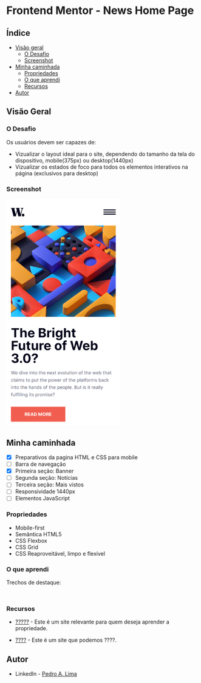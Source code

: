 # Frontend Mentor - News Home Page

## Índice

- [Visão geral](#visao-geral)
  - [O Desafio](#o-desafio)
  - [Screenshot](#screenshot)
- [Minha caminhada](#minha-caminhada)
  - [Propriedades](#propriedades)
  - [O que aprendi](#o-que-aprendi)
  - [Recursos](#recursos)
- [Autor](#autor)

## Visão Geral

### O Desafio

Os usuários devem ser capazes de:

- Vizualizar o layout ideal para o site, dependendo do tamanho da tela do dispositivo, mobile(375px) ou desktop(1440px)
- Vizualizar os estados de foco para todos os elementos interativos na página (exclusivos para desktop)

### Screenshot

<html>
    <img src="./img/screenshot.png" width="300">
</html>

## Minha caminhada

- [x] Preparativos da pagina HTML e CSS para mobile
- [ ] Barra de navegação
- [x] Primeira seção: Banner
- [ ] Segunda seção: Notícias
- [ ] Terceira seção: Mais vistos
- [ ] Responsividade 1440px
- [ ] Elementos JavaScript

### Propriedades

- Mobile-first
- Semântica HTML5
- CSS Flexbox
- CSS Grid
- CSS Reaproveitável, limpo e flexível


### O que aprendi

Trechos de destaque:

```html

```

```css

```

### Recursos

- [?????](https://??????) - Este é um site relevante para quem deseja aprender a propriedade.

- [????](https://?????) - Este é um site que podemos ????.

## Autor

- LinkedIn - [Pedro A. Lima](https://www.linkedin.com/in/pedrolima626/)
